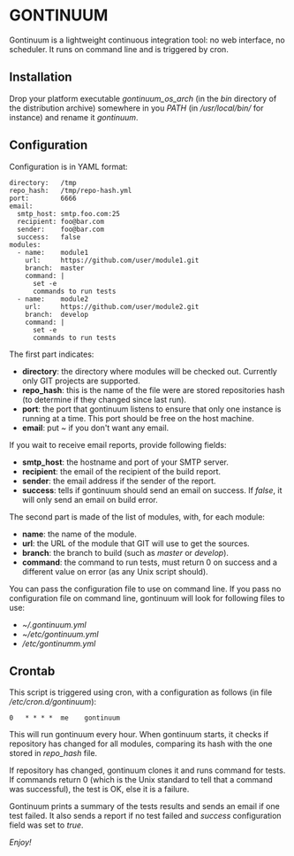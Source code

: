 GONTINUUM
=========

Gontinuum is a lightweight continuous integration tool: no web interface, no
scheduler. It runs on command line and is triggered by cron.

Installation
------------

Drop your platform executable *gontinuum_os_arch* (in the *bin* directory of
the distribution archive) somewhere in you *PATH* (in */usr/local/bin/* for
instance) and rename it *gontinuum*.

Configuration
-------------

Configuration is in YAML format:

    directory:   /tmp
    repo_hash:   /tmp/repo-hash.yml
    port:        6666
    email:
      smtp_host: smtp.foo.com:25
      recipient: foo@bar.com
      sender:    foo@bar.com
      success:   false
    modules:
      - name:    module1
        url:     https://github.com/user/module1.git
        branch:  master
        command: |
          set -e
          commands to run tests
      - name:    module2
        url:     https://github.com/user/module2.git
        branch:  develop
        command: |
          set -e
          commands to run tests

The first part indicates:

- **directory**: the directory where modules will be checked out. Currently only
  GIT projects are supported.
- **repo_hash**: this is the name of the file were are stored repositories hash
  (to determine if they changed since last run).
- **port**: the port that gontinuum listens to ensure that only one instance is
  running at a time. This port should be free on the host machine.
- **email**: put *~* if you don't want any email.

If you wait to receive email reports, provide following fields:

- **smtp_host**: the hostname and port of your SMTP server.
- **recipient**:  the email of the recipient of the build report.
- **sender**: the email address if the sender of the report.
- **success**: tells if gontinuum should send an email on success. If *false*,
  it will only send an email on build error.

The second part is made of the list of modules, with, for each module:

- **name**: the name of the module.
- **url**: the URL of the module that GIT will use to get the sources.
- **branch**: the branch to build (such as *master* or *develop*).
- **command**: the command to run tests, must return 0 on success and a 
  different value on error (as any Unix script should).

You can pass the configuration file to use on command line. If you pass no 
configuration file on command line, gontinuum will look for following files to
use:

- *~/.gontinuum.yml*
- *~/etc/gontinuum.yml*
- */etc/gontinumm.yml*

Crontab
-------

This script is triggered using cron, with a configuration as follows (in file
*/etc/cron.d/gontinuum*):

    0   * * * *  me    gontinuum

This will run gontinuum every hour. When gontinuum starts, it checks if 
repository has changed for all modules, comparing its hash with the one stored
in *repo_hash* file.

If repository has changed, gontinuum clones it and runs command for tests. If 
commands return 0 (which is the Unix standard to tell that a command was
successful), the test is OK, else it is a failure.

Gontinuum prints a summary of the tests results and sends an email if one test
failed. It also sends a report if no test failed and *success* configuration
field was set to *true*.

*Enjoy!*
